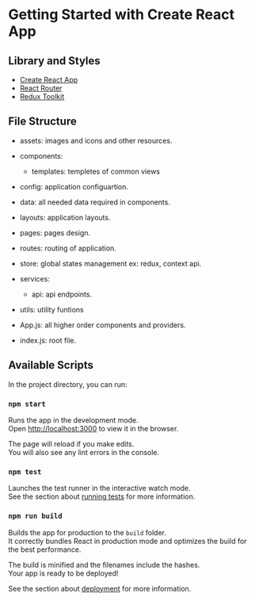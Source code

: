 # Getting Started with Create React App

## Library and Styles

- [Create React App](https://github.com/facebook/create-react-app)
- [React Router](https://reactrouter.com/)
- [Redux Toolkit](https://redux-toolkit.js.org/)

## File Structure

- assets: images and icons and other resources.
- components:
  - templates: templetes of common views
- config: application configuartion.
- data: all needed data required in components.
- layouts: application layouts.
- pages: pages design.
- routes: routing of application.
- store: global states management ex: redux, context api.
- services:
  - api: api endpoints.
- utils: utility funtions

- App.js: all higher order components and providers.
- index.js: root file.

## Available Scripts

In the project directory, you can run:

### `npm start`

Runs the app in the development mode.<br />
Open [http://localhost:3000](http://localhost:3000) to view it in the browser.

The page will reload if you make edits.<br />
You will also see any lint errors in the console.

### `npm test`

Launches the test runner in the interactive watch mode.<br />
See the section about [running tests](https://facebook.github.io/create-react-app/docs/running-tests) for more information.

### `npm run build`

Builds the app for production to the `build` folder.<br />
It correctly bundles React in production mode and optimizes the build for the best performance.

The build is minified and the filenames include the hashes.<br />
Your app is ready to be deployed!

See the section about [deployment](https://facebook.github.io/create-react-app/docs/deployment) for more information.
